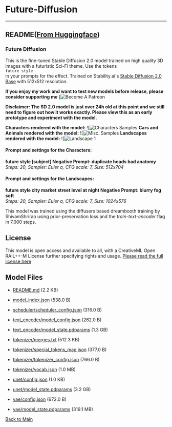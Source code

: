 
# Future-Diffusion
---


## README([From Huggingface](https://huggingface.co/nitrosocke/Future-Diffusion))



### Future Diffusion

This is the fine-tuned Stable Diffusion 2.0 model trained on high quality 3D images with a futuristic Sci-Fi theme.
Use the tokens   
`future style`   
 in your prompts for the effect.
Trained on Stability.ai's  [Stable Diffusion 2.0 Base](https://huggingface.co/stabilityai/stable-diffusion-2-base) with 512x512 resolution.

**If you enjoy my work and want to test new models before release, please consider supporting me**
[![![Become A Patreon](https://badgen.net/badge/become/a%20patron/F96854)](https://patreon.com/user?u=79196446)

**Disclaimer: The SD 2.0 model is just over 24h old at this point and we still need to figure out how it works exactly. Please view this as an early prototype and experiment with the model.**

**Characters rendered with the model:**
![![Characters Samples](https://huggingface.co/nitrosocke/Future-Diffusion/resolve/main/images/future-diffusion-samples01s.png)
**Cars and Animals rendered with the model:**
![![Misc. Samples](https://huggingface.co/nitrosocke/Future-Diffusion/resolve/main/images/future-diffusion-samples02s.png)
**Landscapes rendered with the model:**
![![Landscape 1](https://huggingface.co/nitrosocke/Future-Diffusion/resolve/main/images/future-diffusion-samples03s.png)

#### Prompt and settings for the Characters:
**future style [subject] Negative Prompt: duplicate heads bad anatomy**   
 _Steps: 20, Sampler: Euler a, CFG scale: 7, Size: 512x704_

#### Prompt and settings for the Landscapes:
**future style city market street level at night Negative Prompt: blurry fog soft**   
 _Steps: 20, Sampler: Euler a, CFG scale: 7, Size: 1024x576_

This model was trained using the diffusers based dreambooth training by ShivamShrirao using prior-preservation loss and the _train-text-encoder_ flag in 7.000 steps.

## License

This model is open access and available to all, with a CreativeML Open RAIL++-M License further specifying rights and usage.
[Please read the full license here](https://huggingface.co/stabilityai/stable-diffusion-2/blob/main/LICENSE-MODEL)



## Model Files

- [README.md](https://paddlenlp.bj.bcebos.com/models/community/nitrosocke/Future-Diffusion/README.md) (2.2 KB)

- [model_index.json](https://paddlenlp.bj.bcebos.com/models/community/nitrosocke/Future-Diffusion/model_index.json) (538.0 B)

- [scheduler/scheduler_config.json](https://paddlenlp.bj.bcebos.com/models/community/nitrosocke/Future-Diffusion/scheduler/scheduler_config.json) (316.0 B)

- [text_encoder/model_config.json](https://paddlenlp.bj.bcebos.com/models/community/nitrosocke/Future-Diffusion/text_encoder/model_config.json) (262.0 B)

- [text_encoder/model_state.pdparams](https://paddlenlp.bj.bcebos.com/models/community/nitrosocke/Future-Diffusion/text_encoder/model_state.pdparams) (1.3 GB)

- [tokenizer/merges.txt](https://paddlenlp.bj.bcebos.com/models/community/nitrosocke/Future-Diffusion/tokenizer/merges.txt) (512.3 KB)

- [tokenizer/special_tokens_map.json](https://paddlenlp.bj.bcebos.com/models/community/nitrosocke/Future-Diffusion/tokenizer/special_tokens_map.json) (377.0 B)

- [tokenizer/tokenizer_config.json](https://paddlenlp.bj.bcebos.com/models/community/nitrosocke/Future-Diffusion/tokenizer/tokenizer_config.json) (766.0 B)

- [tokenizer/vocab.json](https://paddlenlp.bj.bcebos.com/models/community/nitrosocke/Future-Diffusion/tokenizer/vocab.json) (1.0 MB)

- [unet/config.json](https://paddlenlp.bj.bcebos.com/models/community/nitrosocke/Future-Diffusion/unet/config.json) (1.0 KB)

- [unet/model_state.pdparams](https://paddlenlp.bj.bcebos.com/models/community/nitrosocke/Future-Diffusion/unet/model_state.pdparams) (3.2 GB)

- [vae/config.json](https://paddlenlp.bj.bcebos.com/models/community/nitrosocke/Future-Diffusion/vae/config.json) (672.0 B)

- [vae/model_state.pdparams](https://paddlenlp.bj.bcebos.com/models/community/nitrosocke/Future-Diffusion/vae/model_state.pdparams) (319.1 MB)


[Back to Main](../../)